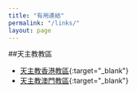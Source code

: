 ```yaml
---
title: "有用連結"
permalink: "/links/"
layout: page
---
```


##天主教教區

* [天主教香港教區](http://catholic.org.hk/){:target="_blank"}
* [天主教澳門教區](http://catholic.org.mo/){:target="_blank"}
